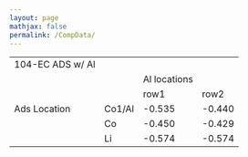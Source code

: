 ```yaml
---
layout: page
mathjax: false 
permalink: /CompData/
---
```



|                  |        |              |        | 
|------------------|--------|--------------|--------| 
| 104-EC ADS w/ Al |        |              |        | 
|                  |        | Al locations |        | 
|                  |        | row1         | row2   | 
| Ads Location     | Co1/Al | -0.535       | -0.440 | 
|                  | Co     | -0.450       | -0.429 | 
|                  | Li     | -0.574       | -0.574 | 
